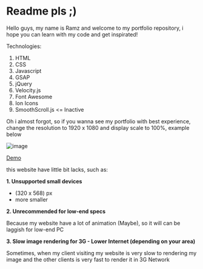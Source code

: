 # Readme pls ;)

Hello guys, my name is Ramz and welcome to my portfolio repository, i hope you can learn with my code and get inspirated!

Technologies:
1. HTML
2. CSS
3. Javascript
4. GSAP
5. jQuery
6. Velocity.js
7. Font Awesome
8. Ion Icons
9. SmoothScroll.js <= Inactive

Oh i almost forgot, so if you wanna see my portfolio with best experience, change the resolution to 1920 x 1080 and display scale to 100%, example below

![image](https://user-images.githubusercontent.com/97384153/149063086-1a1812f3-9b3d-490d-9013-5dbb501d12a7.png)


[Demo](https://ramadityo.github.io/)

this website have little bit lacks, such as:

**1. Unsupported small devices** 
   - (320 x 568) px
   - more smaller

**2. Unrecommended for low-end specs**

   Because my website have a lot of animation (Maybe), so it will can be laggish for low-end PC

**3. Slow image rendering for 3G - Lower Internet (depending on your area)**
   
   Sometimes, when my client visiting my website is very slow to rendering my image and the other clients is very fast to render it in 3G Network
